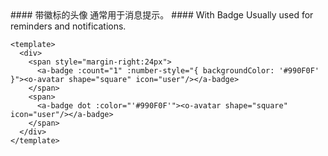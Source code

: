 <cn>
#### 带徽标的头像
通常用于消息提示。
</cn>

<us>
#### With Badge
Usually used for reminders and notifications.
</us>

```vue
<template>
  <div>
    <span style="margin-right:24px">
      <a-badge :count="1" :number-style="{ backgroundColor: '#990F0F' }"><o-avatar shape="square" icon="user"/></a-badge>
    </span>
    <span>
      <a-badge dot :color="'#990F0F'"><o-avatar shape="square" icon="user"/></a-badge>
    </span>
  </div>
</template>
```
